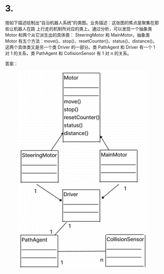 # 3.

按如下描述绘制出“自治机器人系统”的类图。业务描述：这张图的焦点是聚集在那些让机器人在路 上行走的机制所对应的类上。通过分析，可以发现一个抽象类 Motor 和两个从它派生出的具体类： SteeringMotor 和 MainMotor。抽象类 Motor 有五个方法：move()、stop()、resetCounter()、status()、distance()。 这两个具体类又是另一个类 Driver 的一部分。类 PathAgent 和 Driver 有一个 1 对 1 的关系，类 PathAgent 和 CollisionSensor 有 1 对 n 的关系。



答案：

<figure><img src="../.gitbook/assets/image (5).png" alt=""><figcaption></figcaption></figure>
